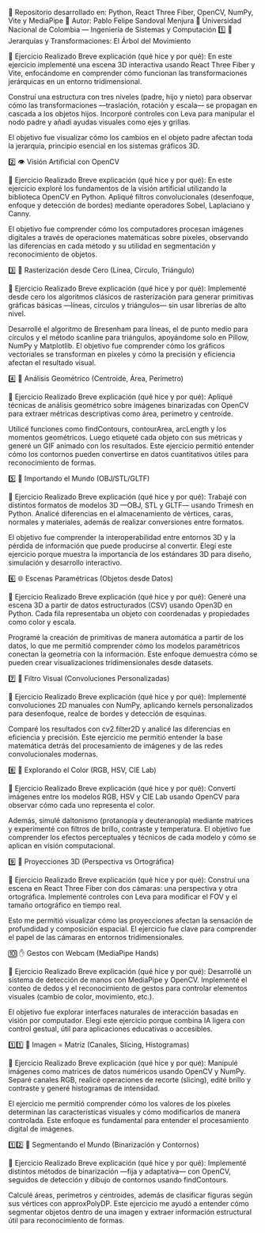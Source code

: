 💾 Repositorio desarrollado en: Python, React Three Fiber, OpenCV, NumPy, Vite y MediaPipe
📅 Autor: Pablo Felipe Sandoval Menjura
🏫 Universidad Nacional de Colombia — Ingeniería de Sistemas y Computación
1️⃣ 🧪 Jerarquías y Transformaciones: El Árbol del Movimiento

🧩 Ejercicio Realizado
Breve explicación (qué hice y por qué):
En este ejercicio implementé una escena 3D interactiva usando React Three Fiber y Vite, enfocándome en comprender cómo funcionan las transformaciones jerárquicas en un entorno tridimensional.

Construí una estructura con tres niveles (padre, hijo y nieto) para observar cómo las transformaciones —traslación, rotación y escala— se propagan en cascada a los objetos hijos. Incorporé controles con Leva para manipular el nodo padre y añadí ayudas visuales como ejes y grillas.

El objetivo fue visualizar cómo los cambios en el objeto padre afectan toda la jerarquía, principio esencial en los sistemas gráficos 3D.

2️⃣ 👁️ Visión Artificial con OpenCV

🧩 Ejercicio Realizado
Breve explicación (qué hice y por qué):
En este ejercicio exploré los fundamentos de la visión artificial utilizando la biblioteca OpenCV en Python. Apliqué filtros convolucionales (desenfoque, enfoque y detección de bordes) mediante operadores Sobel, Laplaciano y Canny.

El objetivo fue comprender cómo los computadores procesan imágenes digitales a través de operaciones matemáticas sobre píxeles, observando las diferencias en cada método y su utilidad en segmentación y reconocimiento de objetos.

3️⃣ 🎨 Rasterización desde Cero (Línea, Círculo, Triángulo)

🧩 Ejercicio Realizado
Breve explicación (qué hice y por qué):
Implementé desde cero los algoritmos clásicos de rasterización para generar primitivas gráficas básicas —líneas, círculos y triángulos— sin usar librerías de alto nivel.

Desarrollé el algoritmo de Bresenham para líneas, el de punto medio para círculos y el método scanline para triángulos, apoyándome solo en Pillow, NumPy y Matplotlib.
El objetivo fue comprender cómo los gráficos vectoriales se transforman en píxeles y cómo la precisión y eficiencia afectan el resultado visual.

4️⃣ 📐 Análisis Geométrico (Centroide, Área, Perímetro)

🧩 Ejercicio Realizado
Breve explicación (qué hice y por qué):
Apliqué técnicas de análisis geométrico sobre imágenes binarizadas con OpenCV para extraer métricas descriptivas como área, perímetro y centroide.

Utilicé funciones como findContours, contourArea, arcLength y los momentos geométricos. Luego etiqueté cada objeto con sus métricas y generé un GIF animado con los resultados.
Este ejercicio permitió entender cómo los contornos pueden convertirse en datos cuantitativos útiles para reconocimiento de formas.

5️⃣ 💠 Importando el Mundo (OBJ/STL/GLTF)

🧩 Ejercicio Realizado
Breve explicación (qué hice y por qué):
Trabajé con distintos formatos de modelos 3D —OBJ, STL y GLTF— usando Trimesh en Python. Analicé diferencias en el almacenamiento de vértices, caras, normales y materiales, además de realizar conversiones entre formatos.

El objetivo fue comprender la interoperabilidad entre entornos 3D y la pérdida de información que puede producirse al convertir.
Elegí este ejercicio porque muestra la importancia de los estándares 3D para diseño, simulación y desarrollo interactivo.

6️⃣ 🌐 Escenas Paramétricas (Objetos desde Datos)

🧩 Ejercicio Realizado
Breve explicación (qué hice y por qué):
Generé una escena 3D a partir de datos estructurados (CSV) usando Open3D en Python. Cada fila representaba un objeto con coordenadas y propiedades como color y escala.

Programé la creación de primitivas de manera automática a partir de los datos, lo que me permitió comprender cómo los modelos paramétricos conectan la geometría con la información.
Este enfoque demuestra cómo se pueden crear visualizaciones tridimensionales desde datasets.

7️⃣ 🔲 Filtro Visual (Convoluciones Personalizadas)

🧩 Ejercicio Realizado
Breve explicación (qué hice y por qué):
Implementé convoluciones 2D manuales con NumPy, aplicando kernels personalizados para desenfoque, realce de bordes y detección de esquinas.

Comparé los resultados con cv2.filter2D y analicé las diferencias en eficiencia y precisión.
Este ejercicio me permitió entender la base matemática detrás del procesamiento de imágenes y de las redes convolucionales modernas.

8️⃣ 🌈 Explorando el Color (RGB, HSV, CIE Lab)

🧩 Ejercicio Realizado
Breve explicación (qué hice y por qué):
Convertí imágenes entre los modelos RGB, HSV y CIE Lab usando OpenCV para observar cómo cada uno representa el color.

Además, simulé daltonismo (protanopía y deuteranopía) mediante matrices y experimenté con filtros de brillo, contraste y temperatura.
El objetivo fue comprender los efectos perceptuales y técnicos de cada modelo y cómo se aplican en visión computacional.

9️⃣ 🎥 Proyecciones 3D (Perspectiva vs Ortográfica)

🧩 Ejercicio Realizado
Breve explicación (qué hice y por qué):
Construí una escena en React Three Fiber con dos cámaras: una perspectiva y otra ortográfica. Implementé controles con Leva para modificar el FOV y el tamaño ortográfico en tiempo real.

Esto me permitió visualizar cómo las proyecciones afectan la sensación de profundidad y composición espacial.
El ejercicio fue clave para comprender el papel de las cámaras en entornos tridimensionales.

🔟 ✋ Gestos con Webcam (MediaPipe Hands)

🧩 Ejercicio Realizado
Breve explicación (qué hice y por qué):
Desarrollé un sistema de detección de manos con MediaPipe y OpenCV. Implementé el conteo de dedos y el reconocimiento de gestos para controlar elementos visuales (cambio de color, movimiento, etc.).

El objetivo fue explorar interfaces naturales de interacción basadas en visión por computador.
Elegí este ejercicio porque combina IA ligera con control gestual, útil para aplicaciones educativas o accesibles.

1️⃣1️⃣ 🧩 Imagen = Matriz (Canales, Slicing, Histogramas)

🧩 Ejercicio Realizado
Breve explicación (qué hice y por qué):
Manipulé imágenes como matrices de datos numéricos usando OpenCV y NumPy. Separé canales RGB, realicé operaciones de recorte (slicing), edité brillo y contraste y generé histogramas de intensidad.

El ejercicio me permitió comprender cómo los valores de los píxeles determinan las características visuales y cómo modificarlos de manera controlada.
Este enfoque es fundamental para entender el procesamiento digital de imágenes.

1️⃣2️⃣ 🚀 Segmentando el Mundo (Binarización y Contornos)

🧩 Ejercicio Realizado
Breve explicación (qué hice y por qué):
Implementé distintos métodos de binarización —fija y adaptativa— con OpenCV, seguidos de detección y dibujo de contornos usando findContours.

Calculé áreas, perímetros y centroides, además de clasificar figuras según sus vértices con approxPolyDP.
Este ejercicio me ayudó a entender cómo segmentar objetos dentro de una imagen y extraer información estructural útil para reconocimiento de formas.

